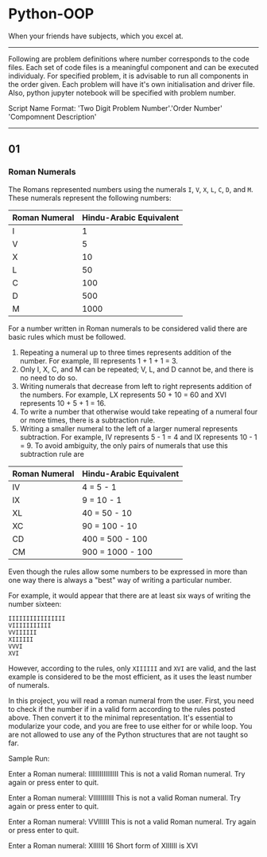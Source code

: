 # Python-OOP
When your friends have subjects, which you excel at.
<hr>
Following are problem definitions where number corresponds to the code files. Each set of code files is a meaningful component and can be executed individualy. For specified problem, it is advisable to run all components in the order given. Each problem will have it's own initialisation and driver file. Also, python jupyter notebook will be specified with problem number.

Script Name Format: 'Two Digit Problem Number'.'Order Number' 'Compomnent Description'
<hr>

## 01

### Roman Numerals

The Romans represented numbers using the numerals ``I``, ``V``, ``X``, ``L``, ``C``, ``D``, and ``M``. These numerals represent the following numbers:

|Roman Numeral	|Hindu-Arabic Equivalent|
|:---|:---|
|I	|1|
|V	|5|
|X	|10|
|L	|50|
|C	|100|
|D	|500|
|M	|1000|


For a number written in Roman numerals to be considered valid there are basic rules which must be followed. 
1. Repeating a numeral up to three times represents addition of the number. For example, III represents 1 + 1 + 1 = 3. 
2. Only I, X, C, and M can be repeated; V, L, and D cannot be, and there is no need to do so.
3. Writing numerals that decrease from left to right represents addition of the numbers. For example, LX represents 50 + 10 = 60 and XVI represents 10 + 5 + 1 = 16.
4. To write a number that otherwise would take repeating of a numeral four or more times, there is a subtraction rule. 
5. Writing a smaller numeral to the left of a larger numeral represents subtraction. For example, IV represents 5 - 1 = 4 and IX represents 10 - 1 = 9. To avoid ambiguity, the only pairs of numerals that use this subtraction rule are

|Roman Numeral	|Hindu-Arabic Equivalent|
|:---------------|:-----------------------|
|IV	|4 = 5 - 1|
|IX	|9 = 10 - 1|
|XL	|40 = 50 - 10|
|XC	|90 = 100 - 10|
|CD	|400 = 500 - 100|
|CM	|900 = 1000 - 100|

Even though the rules allow some numbers to be expressed in more than one way there is always a "best" way of writing a particular number.

For example, it would appear that there are at least six ways of writing the number sixteen:
```
IIIIIIIIIIIIIIII
VIIIIIIIIIII
VVIIIIII
XIIIIII
VVVI
XVI
```
However, according to the rules, only ``XIIIIII`` and ``XVI`` are valid, and the last example is considered to be the most efficient, as it uses the least number of numerals.

In this project, you will read a roman numeral from the user. First, you need to check if the number if in a valid form according to the rules posted above. Then convert it to the minimal representation. It's essential to modularize your code, and you are free to use either for or while loop. You are not allowed to use any of the Python structures that are not taught so far. 

Sample Run:

Enter a Roman numeral: IIIIIIIIIIIIIIII
This is not a valid Roman numeral. Try again or press enter to quit.

Enter a Roman numeral: VIIIIIIIIIII
This is not a valid Roman numeral. Try again or press enter to quit.

Enter a Roman numeral: VVIIIIII
This is not a valid Roman numeral. Try again or press enter to quit.

Enter a Roman numeral: XIIIIII
16
Short form of XIIIIII is XVI
